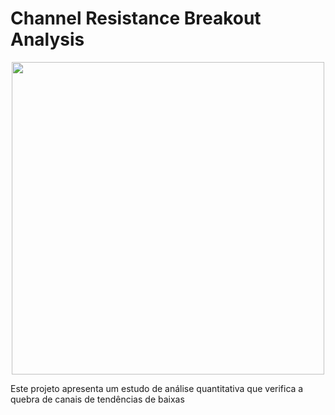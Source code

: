 # Channel Resistance Breakout Analysis

<div align="center">
<img src="https://user-images.githubusercontent.com/20324343/165372057-8e91e766-0ca4-4e07-bb92-3b79e8ed725d.png" width="500px" />
</div>

Este projeto apresenta um estudo de análise quantitativa que verifica a quebra de canais de tendências de baixas
